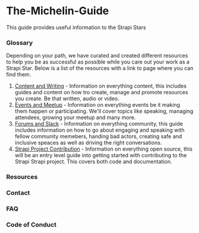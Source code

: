 # The-Michelin-Guide
This guide provides useful information to the Strapi Stars

### Glossary 
Depending on your path, we have curated and created different resources to help you be as successful as possible while you care out your work as a Strapi Star. Below is a list of the resources with a link to page where you can find them.

1. [Content and Writing](https://github.com/strapi/the-michelin-guide/tree/master/Content%20and%20Writing) - Information on everything content, this  includes guides and content on how tro create, manage and promote resources you create. Be that written, audio or video.
2. [Events and Meetup](https://github.com/strapi/the-michelin-guide/tree/master/Events%20and%20Meetup) - Information on everything events be it making them happen or participating. We'll cover topics like speaking, managing attendees, growing your meetup and many more.
3. [Forums and Slack](https://github.com/strapi/the-michelin-guide/tree/master/Forums%20and%20Slack) - Information on everything community, this guide includes information on how to go about engaging and speaking with fellow community memebers, handing bad actors, creating safe and inclusive speaces as well as driving the right conversations. 
4. [Strapi Project Contribution](https://github.com/strapi/the-michelin-guide/tree/master/Strapi%20Project%20Contribution) - Information on everything open source, this will be an entry level guide into getting started with contributing to the Strapi Strapi project. This covers both code and documentation. 

### Resources

### Contact

### FAQ

### Code of Conduct

